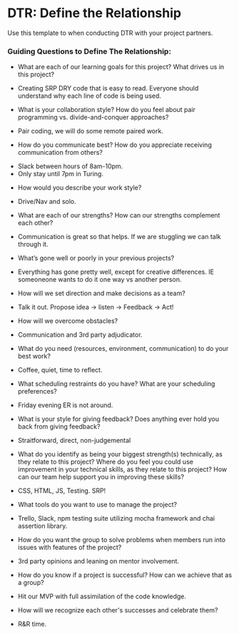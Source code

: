 # DTR: Define the Relationship

Use this template to when conducting DTR with your project partners.

### Guiding Questions to Define The Relationship:

* What are each of our learning goals for this project? What drives us in this project?
 - Creating SRP DRY code that is easy to read. Everyone should understand why each line of code is being used.
* What is your collaboration style? How do you feel about pair programming vs. divide-and-conquer approaches?
 - Pair coding, we will do some remote paired work.
* How do you communicate best? How do you appreciate receiving communication from others?
 - Slack between hours of 8am-10pm.
 - Only stay until 7pm in Turing.
* How would you describe your work style?
 - Drive/Nav and solo.
* What are each of our strengths? How can our strengths complement each other?
 - Communication is great so that helps. If we are stuggling we can talk through it. 
* What’s gone well or poorly in your previous projects?
 - Everything has gone pretty well, except for creative differences. IE someoneone wants to do it one way vs another person.
* How will we set direction and make decisions as a team?
 - Talk it out. Propose idea -> listen -> Feedback -> Act!
* How will we overcome obstacles?
 - Communication and 3rd party adjudicator.
* What do you need (resources, environment, communication) to do your best work?
 - Coffee, quiet, time to reflect. 
* What scheduling restraints do you have? What are your scheduling preferences?
 - Friday evening ER is not around. 
* What is your style for giving feedback? Does anything ever hold you back from giving feedback?
 - Straitforward, direct, non-judgemental
* What do you identify as being your biggest strength(s) technically, as they relate to this project? Where do you feel you could use improvement in your technical skills, as they relate to this project? How can our team help support you in improving these skills?
 - CSS, HTML, JS, Testing.  SRP!
* What tools do you want to use to manage the project?
 - Trello, Slack, npm testing suite utilizing mocha framework and chai assertion library.
* How do you want the group to solve problems when members run into issues with features of the project?
 - 3rd party opinions and leaning on mentor involvement.
* How do you know if a project is successful? How can we achieve that as a group?
 - Hit our MVP with full assimilation of the code knowledge. 
* How will we recognize each other's successes and celebrate them?
 - R&R time. 

